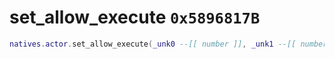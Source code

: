 # set_allow_execute `0x5896817B`

```lua
natives.actor.set_allow_execute(_unk0 --[[ number ]], _unk1 --[[ number ]])
```